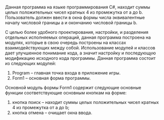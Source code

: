 ﻿Данная программа на языке программирования C#, 
находит суммы целых положительных чисел кратных 4 из промежутка от а до b. 
Пользователь должен ввести в окна формы числа эквивалентные началу числовой границы а 
и окончанию числовой границы b. 

С целью более удобного проектирования, настройки, и разделения отдельных исполняемых операций, 
данная программа построена на модулях, которые в свою очередь построены на классах взаимодействующих между собой. 
Использование модулей и классов дает улучшенное понимание кода, а значит настройку и последующую модификацию 
исходного кода программы. Данная программа состоит из следующих модулей:

1)	Program – главная точка входа в приложение игры.
2)	Form1 – основная форма программы.

Основной модуль формы Form1 содержит следующие основные функции соответствующие основным кнопкам на форме:

1)	кнопка поиск – находит суммы целых положительных чисел кратных 4 из промежутка от а до b;
2)	кнопка отмена – очищает окна ввода.
